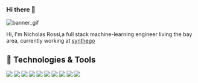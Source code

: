 ### Hi there 👋

![banner_gif](banner_gif.gif)

Hi, I'm Nicholas Rossi,a full stack machine-learning engineer living the bay area, currently working at [synthego](https://www.synthego.com/)

  
## 🔧 Technologies & Tools
![](https://img.shields.io/badge/OS-Linux-informational?style=flat&logo=linux&logoColor=white&color=ff69b4)
![](https://img.shields.io/badge/Code-Python-informational?style=flat&logo=python&logoColor=white&color=ff69b4)
![](https://img.shields.io/badge/Code-JavaScript-informational?style=flat&logo=javascript&logoColor=white&color=ff69b4)
![](https://img.shields.io/badge/Shell-Bash-informational?style=flat&logo=gnu-bash&logoColor=white&color=ff69b4)
![](https://img.shields.io/badge/Tools-PostgreSQL-informational?style=flat&logo=postgresql&logoColor=white&color=ff69b4)
![](https://img.shields.io/badge/Tools-Keras-informational?style=flat&logo=Keras&logoColor=white&color=ff69b4)
![](https://img.shields.io/badge/Tools-TensorFlow-informational?style=flat&logo=TensorFlow&logoColor=white&color=ff69b4)
![](https://img.shields.io/badge/Tools-Pandas-informational?style=flat&logo=Pandas&logoColor=white&color=ff69b4)
![](https://img.shields.io/badge/Tools-CIRCLECI-informational?style=flat&logo=CIRCLECI&logoColor=white&color=ff69b4)
![](https://img.shields.io/badge/Cloud-AWS-informational?style=flat&logo=AWS&logoColor=white&color=ff69b4)


